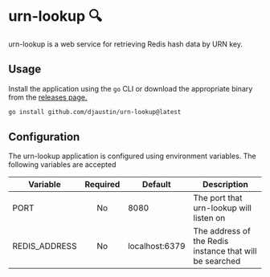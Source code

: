 # urn-lookup 🔍

urn-lookup is a web service for retrieving Redis hash data by URN key.

## Usage

Install the application using the `go` CLI or download the appropriate binary from the [releases page.](https://github.com/djaustin/urn-lookup/releases)

```bash
go install github.com/djaustin/urn-lookup@latest
```
## Configuration

The urn-lookup application is configured using environment variables. The following variables are accepted

|Variable|Required|Default|Description|
|-|:-:|-|-|
|PORT|No|8080|The port that urn-lookup will listen on|
|REDIS_ADDRESS|No|localhost:6379|The address of the Redis instance that will be searched|


